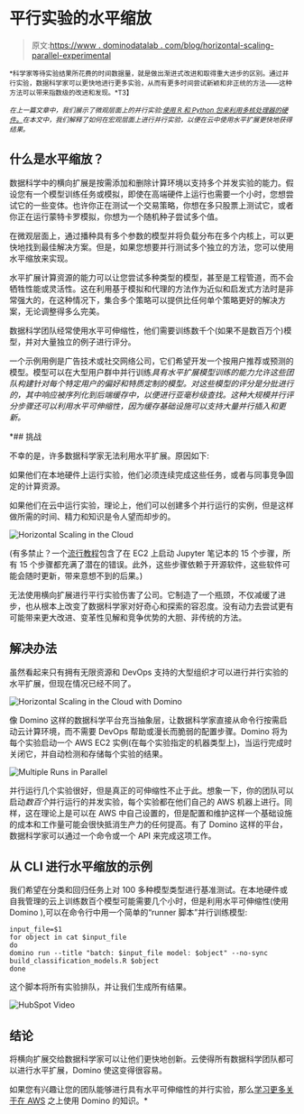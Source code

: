 # 平行实验的水平缩放

> 原文:[https://www . dominodatalab . com/blog/horizontal-scaling-parallel-experimental](https://www.dominodatalab.com/blog/horizontal-scaling-parallel-experimentation)

<small>*科学家等待实验结果所花费的时间数据量，就是做出渐进式改进和取得重大进步的区别。通过并行实验，数据科学家可以更快地进行更多实验，从而有更多时间尝试新颖和非正统的方法——这种方法可以带来指数级的改进和发现。*T3】</small>

<small></small>

*<small>在上一篇文章中，我们展示了微观层面上的并行实验:[使用 R 和 Python 包来利用多核处理器的硬件。](https://www.dominodatalab.com/blog/multicore-data-science-r-python)在本文中，我们解释了如何在宏观层面上进行并行实验，以便在云中使用水平扩展更快地获得结果。</small>*

## 什么是水平缩放？

数据科学中的横向扩展是按需添加和删除计算环境以支持多个并发实验的能力。假设您有一个模型训练任务或模拟，即使在高端硬件上运行也需要一个小时，您想尝试它的一些变体。也许你正在测试一个交易策略，你想在多只股票上测试它，或者你正在运行蒙特卡罗模拟，你想为一个随机种子尝试多个值。

在微观层面上，通过播种具有多个参数的模型并将负载分布在多个内核上，可以更快地找到最佳解决方案。但是，如果您想要并行测试多个独立的方法，您可以使用水平缩放来实现。

水平扩展计算资源的能力可以让您尝试多种类型的模型，甚至是工程管道，而不会牺牲性能或灵活性。这在利用基于模拟和代理的方法作为近似和启发式方法时是非常强大的，在这种情况下，集合多个策略可以提供比任何单个策略更好的解决方案，无论调整得多么完美。

数据科学团队经常使用水平可伸缩性，他们需要训练数千个(如果不是数百万个)模型，并对大量独立的例子进行评分。

一个示例用例是广告技术或社交网络公司，它们希望开发一个按用户推荐或预测的模型。模型可以在大型用户群中并行训练*具有水平扩展模型训练的能力允许这些团队构建针对每个特定用户的偏好和特质定制的模型。对这些模型的评分是分批进行的，其中响应被序列化到后端缓存中，以便进行亚毫秒级查找。这种大规模并行评分步骤还可以利用水平可伸缩性，因为缓存基础设施可以支持大量并行插入和更新。*

 *## 挑战

不幸的是，许多数据科学家无法利用水平扩展。原因如下:

如果他们在本地硬件上运行实验，他们必须连续完成这些任务，或者与同事竞争固定的计算资源。

如果他们在云中运行实验，理论上，他们可以创建多个并行运行的实例，但是这样做所需的时间、精力和知识是令人望而却步的。

![Horizontal Scaling in the Cloud](../Images/62d41dbdf8689aa6e5778a340dc64e4c.png)

(有多禁止？一个[流行教程](https://medium.com/@josemarcialportilla/getting-spark-python-and-jupyter-notebook-running-on-amazon-ec2-dec599e1c297)包含了在 EC2 上启动 Jupyter 笔记本的 15 个步骤，所有 15 个步骤都充满了潜在的错误。此外，这些步骤依赖于开源软件，这些软件可能会随时更新，带来意想不到的后果。)

无法使用横向扩展进行平行实验伤害了公司。它制造了一个瓶颈，不仅减缓了进步，也从根本上改变了数据科学家对好奇心和探索的容忍度。没有动力去尝试更有可能带来更大改进、变革性见解和竞争优势的大胆、非传统的方法。

## 解决办法

虽然看起来只有拥有无限资源和 DevOps 支持的大型组织才可以进行并行实验的水平扩展，但现在情况已经不同了。

![Horizontal Scaling in the Cloud with Domino](../Images/6d580fa422cec54c88929cf162f9f69c.png)

像 Domino 这样的数据科学平台充当抽象层，让数据科学家直接从命令行按需启动云计算环境，而不需要 DevOps 帮助或漫长而脆弱的配置步骤。Domino 将为每个实验启动一个 AWS EC2 实例(在每个实验指定的机器类型上)，当运行完成时关闭它，并自动检测和存储每个实验的结果。

![Multiple Runs in Parallel](../Images/e05cb2800f9952bbf398f763ddb38a2f.png)

并行运行几个实验很好，但是真正的可伸缩性不止于此。想象一下，你的团队可以启动*数百个*并行运行的并发实验，每个实验都在他们自己的 AWS 机器上进行。同样，这在理论上是可以在 AWS 中自己设置的，但是配置和维护这样一个基础设施的成本和工作量可能会很快抵消生产力的任何提高。有了 Domino 这样的平台，数据科学家可以通过一个命令或一个 API 来完成这项工作。

## 从 CLI 进行水平缩放的示例

我们希望在分类和回归任务上对 100 多种模型类型进行基准测试。在本地硬件或自我管理的云上训练数百个模型可能需要几个小时，但是利用水平可伸缩性(使用 Domino ),可以在命令行中用一个简单的“runner 脚本”并行训练模型:

```
input_file=$1
for object in cat $input_file
do
domino run --title "batch: $input_file model: $object" --no-sync
build_classification_models.R $object
done
```

这个脚本将所有实验排队，并让我们生成所有结果。

![HubSpot Video](../Images/97336862cfc3ddcb5a6a11886eedd13f.png)

## 结论

将横向扩展交给数据科学家可以让他们更快地创新。云使得所有数据科学团队都可以进行水平扩展，Domino 使这变得很容易。

如果您有兴趣让您的团队能够进行具有水平可伸缩性的并行实验，那么[学习更多关于在 AWS](https://www.dominodatalab.com/resources/data-science-cloud/?utm_source=blog&utm_medium=post&utm_campaign=horizontal-scaling-parallel-experimentation) 之上使用 Domino 的知识。*